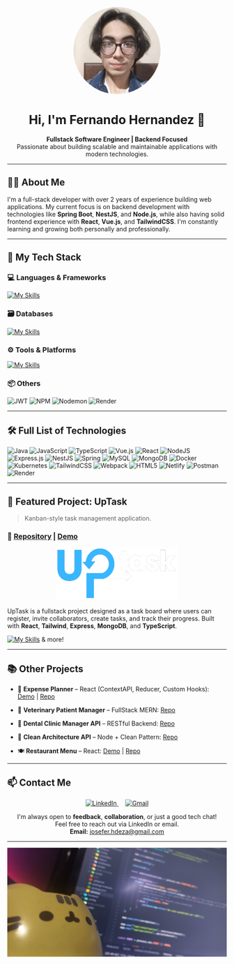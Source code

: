 <p align="center">
  <img src="/public/perfil.png" alt="Fernando profile picture" width="200" style="border-radius: 150px;" />
</p>

<h1 align="center">Hi, I'm Fernando Hernandez 👋</h1>

<p align="center">
  <strong>Fullstack Software Engineer | Backend Focused</strong><br />
  Passionate about building scalable and maintainable applications with modern technologies.
</p>

---

## 🧑‍💻 About Me

I'm a full-stack developer with over 2 years of experience building web applications. My current focus is on backend development with technologies like **Spring Boot**, **NestJS**, and **Node.js**, while also having solid frontend experience with **React**, **Vue.js**, and **TailwindCSS**. I'm constantly learning and growing both personally and professionally.

---

## 🚀 My Tech Stack

### 💻 Languages & Frameworks
[![My Skills](https://skillicons.dev/icons?i=java,ts,js,cs,html,css,react,vue,nodejs,nestjs,express,spring,net)](https://skillicons.dev)

### 🗃️ Databases
[![My Skills](https://skillicons.dev/icons?i=mysql,mongodb,postgresql,firebase)](https://skillicons.dev)

### ⚙️ Tools & Platforms
[![My Skills](https://skillicons.dev/icons?i=docker,kubernetes,webpack,postman,netlify,graphql)](https://skillicons.dev)

### 📦 Others
![JWT](https://img.shields.io/badge/JWT-black?style=for-the-badge&logo=JSON%20web%20tokens)
![NPM](https://img.shields.io/badge/NPM-%23CB3837.svg?style=for-the-badge&logo=npm&logoColor=white)
![Nodemon](https://img.shields.io/badge/NODEMON-%23323330.svg?style=for-the-badge&logo=nodemon&logoColor=%BBDEAD)
![Render](https://img.shields.io/badge/Render-%46E3B7.svg?style=for-the-badge&logo=render&logoColor=white)

---

## 🛠️ Full List of Technologies

![Java](https://img.shields.io/badge/java-%23ED8B00.svg?style=for-the-badge&logo=openjdk&logoColor=white)
![JavaScript](https://img.shields.io/badge/javascript-%23323330.svg?style=for-the-badge&logo=javascript&logoColor=%23F7DF1E)
![TypeScript](https://img.shields.io/badge/typescript-%23007ACC.svg?style=for-the-badge&logo=typescript&logoColor=white)
![Vue.js](https://img.shields.io/badge/vue.js-%2335495e.svg?style=for-the-badge&logo=vuedotjs&logoColor=%234FC08D)
![React](https://img.shields.io/badge/react-%2320232a.svg?style=for-the-badge&logo=react&logoColor=%2361DAFB)
![NodeJS](https://img.shields.io/badge/node.js-6DA55F?style=for-the-badge&logo=node.js&logoColor=white)
![Express.js](https://img.shields.io/badge/express.js-%23404d59.svg?style=for-the-badge&logo=express&logoColor=%2361DAFB)
![NestJS](https://img.shields.io/badge/nestjs-%23E0234E.svg?style=for-the-badge&logo=nestjs&logoColor=white)
![Spring](https://img.shields.io/badge/spring-%236DB33F.svg?style=for-the-badge&logo=spring&logoColor=white)
![MySQL](https://img.shields.io/badge/mysql-%2300000f.svg?style=for-the-badge&logo=mysql&logoColor=white)
![MongoDB](https://img.shields.io/badge/MongoDB-%234ea94b.svg?style=for-the-badge&logo=mongodb&logoColor=white)
![Docker](https://img.shields.io/badge/docker-%230db7ed.svg?style=for-the-badge&logo=docker&logoColor=white)
![Kubernetes](https://img.shields.io/badge/kubernetes-%23326ce5.svg?style=for-the-badge&logo=kubernetes&logoColor=white)
![TailwindCSS](https://img.shields.io/badge/tailwindcss-%2338B2AC.svg?style=for-the-badge&logo=tailwind-css&logoColor=white)
![Webpack](https://img.shields.io/badge/webpack-%238DD6F9.svg?style=for-the-badge&logo=webpack&logoColor=black)
![HTML5](https://img.shields.io/badge/html5-%23E34F26.svg?style=for-the-badge&logo=html5&logoColor=white)
![Netlify](https://img.shields.io/badge/netlify-%23000000.svg?style=for-the-badge&logo=netlify&logoColor=#00C7B7)
![Postman](https://img.shields.io/badge/Postman-FF6C37?style=for-the-badge&logo=postman&logoColor=white)
![Render](https://img.shields.io/badge/Render-%46E3B7.svg?style=for-the-badge&logo=render&logoColor=white)


---

## 📂 Featured Project: UpTask

> Kanban-style task management application.

### 🔗 [Repository](https://github.com/josefer09/UpTask_FullStack) | [Demo](https://uptask-frontend-ten.vercel.app)

<div align="center">
  <img src="./public/logo_dark.png" alt="UpTask logo" width="280" height="120" />
</div>

UpTask is a fullstack project designed as a task board where users can register, invite collaborators, create tasks, and track their progress. Built with **React**, **Tailwind**, **Express**, **MongoDB**, and **TypeScript**.

[![My Skills](https://skillicons.dev/icons?i=ts,react,express,tailwind,mongodb,nodejs)](https://skillicons.dev) & more!

---

## 📚 Other Projects

- 💸 **Expense Planner** – React (ContextAPI, Reducer, Custom Hooks): [Demo](https://66545bc37d713970f949f8c0--rococo-cobbler-315c95.netlify.app) | [Repo](https://github.com/josefer09/expense_planner.git)

- 🐶 **Veterinary Patient Manager** – FullStack MERN: [Repo](https://github.com/josefer09/FullStack_Veterinaria.git)

- 🦷 **Dental Clinic Manager API** – RESTful Backend: [Repo](https://github.com/josefer09/consultorio_dental.git)

- 🧼 **Clean Architecture API** – Node + Clean Pattern: [Repo](https://github.com/josefer09/REST_API_CleanArchitecture.git)

- 🍽️ **Restaurant Menu** – React: [Demo](https://poetic-heliotrope-3fae31.netlify.app/) | [Repo](https://github.com/josefer09/restaurant_menu)

---

## 📫 Contact Me

<p align="center">
  <a href="https://www.linkedin.com/in/jose-fernando-hernandez-angulo-7862882b9" target="_blank">
    <img src="https://skillicons.dev/icons?i=linkedin" alt="LinkedIn" />
  </a>
  &nbsp;&nbsp;&nbsp;
  <a href="mailto:josefer.hdeza@gmail.com">
    <img src="https://skillicons.dev/icons?i=gmail" alt="Gmail" />
  </a>
</p>

<p align="center">
  I'm always open to <strong>feedback</strong>, <strong>collaboration</strong>, or just a good tech chat!<br />
  Feel free to reach out via LinkedIn or email.<br />
  <strong>Email:</strong> <a href="mailto:josefer.hdeza@gmail.com">josefer.hdeza@gmail.com</a>
</p>

---

<p align="center">
  <img src="/public/portada.jpg" alt="banner" height="250" width="600" />
</p>
